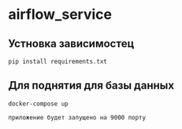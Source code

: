 # airflow_service

Устновка зависимостец
------

`pip install requirements.txt`

Для поднятия для базы данных
-----
`docker-compose up`


`приложение будет запущено на 9000 порту`
